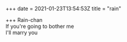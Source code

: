 +++
date = 2021-01-23T13:54:53Z
title = "rain"

+++ 
Rain-chan   
If you're going to bother me   
I'll marry you  